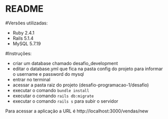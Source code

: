 # README

#Versões utilizadas:
  - Ruby 2.4.1
  - Rails 5.1.4
  - MySQL 5.7.19

#Instruções:

 - criar um database chamado desafio_development
 - editar o database.yml que fica na pasta config do projeto para informar o username e password do mysql
 - entrar no terminal
 - acessar a pasta raiz do projeto (desafio-programacao-1/desafio)
 - executar o comando `bundle install`
 - executar o comando `rails db:migrate`
 - executar o comando `rails s` para subir o servidor
 
 Para acessar a aplicação a URL é http://localhost:3000/vendas/new

